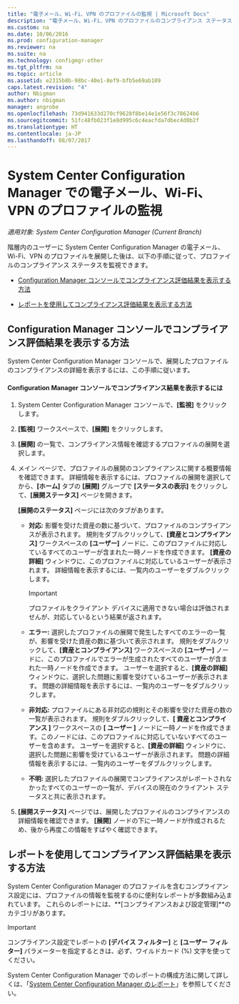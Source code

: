 ```yaml
---
title: "電子メール、Wi-Fi、VPN のプロファイルの監視 | Microsoft Docs"
description: "電子メール、Wi-Fi、VPN のプロファイルのコンプライアンス ステータスを System Center Configuration Manager で監視する方法を説明します。"
ms.custom: na
ms.date: 10/06/2016
ms.prod: configuration-manager
ms.reviewer: na
ms.suite: na
ms.technology: configmgr-other
ms.tgt_pltfrm: na
ms.topic: article
ms.assetid: e2315b8b-98bc-40e1-8ef9-bfb5e69ab109
caps.latest.revision: "4"
author: Nbigman
ms.author: nbigman
manager: angrobe
ms.openlocfilehash: 73d941633d270cf9628f8be14e1e56f3c78624b6
ms.sourcegitcommit: 51fc48fb023f1e8d995c6c4eacfda7dbec4d0b2f
ms.translationtype: HT
ms.contentlocale: ja-JP
ms.lasthandoff: 08/07/2017
---
```

# <a name="monitor-email-wi-fi-and-vpn-profiles-in-system-center-configuration-manager"></a>System Center Configuration Manager での電子メール、Wi-Fi、VPN のプロファイルの監視

*適用対象: System Center Configuration Manager (Current Branch)*

階層内のユーザーに System Center Configuration Manager の電子メール、Wi-Fi、VPN のプロファイルを展開した後は、以下の手順に従って、プロファイルのコンプライアンス ステータスを監視できます。  

-   [Configuration Manager コンソールでコンプライアンス評価結果を表示する方法](#BKMK_console)  

-   [レポートを使用してコンプライアンス評価結果を表示する方法](#BKMK_Reports)  

##  <a name="BKMK_console"></a> Configuration Manager コンソールでコンプライアンス評価結果を表示する方法  
 System Center Configuration Manager コンソールで、展開したプロファイルのコンプライアンスの詳細を表示するには、この手順に従います。  

#### <a name="to-view-compliance-results-in-the-configuration-manager-console"></a>Configuration Manager コンソールでコンプライアンス結果を表示するには  

1.  System Center Configuration Manager コンソールで、**[監視]** をクリックします。  

2.  **[監視]** ワークスペースで、**[展開]** をクリックします。  

3.  **[展開]** の一覧で、コンプライアンス情報を確認するプロファイルの展開を選択します。  

4.  メイン ページで、プロファイルの展開のコンプライアンスに関する概要情報を確認できます。 詳細情報を表示するには、プロファイルの展開を選択してから、**[ホーム]** タブの **[展開]** グループで **[ステータスの表示]** をクリックして、**[展開ステータス]** ページを開きます。  

     **[展開のステータス]** ページには次のタブがあります。  

    -   **対応:** 影響を受けた資産の数に基づいて、プロファイルのコンプライアンスが表示されます。 規則をダブルクリックして、**[資産とコンプライアンス]** ワークスペースの **[ユーザー]** ノードに、このプロファイルに対応しているすべてのユーザーが含まれた一時ノードを作成できます。 **[資産の詳細]** ウィンドウに、このプロファイルに対応しているユーザーが表示されます。 詳細情報を表示するには、一覧内のユーザーをダブルクリックします。  

        > [!IMPORTANT]  
        >  プロファイルをクライアント デバイスに適用できない場合は評価されませんが、対応しているという結果が返されます。  

    -   **エラー:** 選択したプロファイルの展開で発生したすべてのエラーの一覧が、影響を受けた資産の数に基づいて表示されます。 規則をダブルクリックして、**[資産とコンプライアンス]** ワークスペースの **[ユーザー]** ノードに、このプロファイルでエラーが生成されたすべてのユーザーが含まれた一時ノードを作成できます。 ユーザーを選択すると、**[資産の詳細]** ウィンドウに、選択した問題に影響を受けているユーザーが表示されます。 問題の詳細情報を表示するには、一覧内のユーザーをダブルクリックします。  

    -   **非対応:** プロファイルにある非対応の規則とその影響を受けた資産の数の一覧が表示されます。 規則をダブルクリックして、**[ 資産とコンプライアンス ]** ワークスペースの **[ ユーザー ]** ノードに一時ノードを作成できます。このノードには、このプロファイルに対応していないすべてのユーザーを含めます。 ユーザーを選択すると、**[資産の詳細]** ウィンドウに、選択した問題に影響を受けているユーザーが表示されます。 問題の詳細情報を表示するには、一覧内のユーザーをダブルクリックします。  

    -   **不明:** 選択したプロファイルの展開でコンプライアンスがレポートされなかったすべてのユーザーの一覧が、デバイスの現在のクライアント ステータスと共に表示されます。  

5.  **[展開ステータス]** ページでは、展開したプロファイルのコンプライアンスの詳細情報を確認できます。 **[展開]** ノードの下に一時ノードが作成されるため、後から再度この情報をすばやく確認できます。  

##  <a name="BKMK_Reports"></a> レポートを使用してコンプライアンス評価結果を表示する方法  
 System Center Configuration Manager のプロファイルを含むコンプライアンス設定には、プロファイルの情報を監視するのに便利なレポートが多数組み込まれています。 これらのレポートには、**[コンプライアンスおよび設定管理]**のカテゴリがあります。  

> [!IMPORTANT]  
>  コンプライアンス設定でレポートの **[デバイス フィルター]** と **[ユーザー フィルター]** パラメーターを指定するときは、必ず、ワイルドカード (%) 文字を使ってください。  

 System Center Configuration Manager でのレポートの構成方法に関して詳しくは、「[System Center Configuration Manager のレポート](../../core/servers/manage/reporting.md)」を参照してください。  
